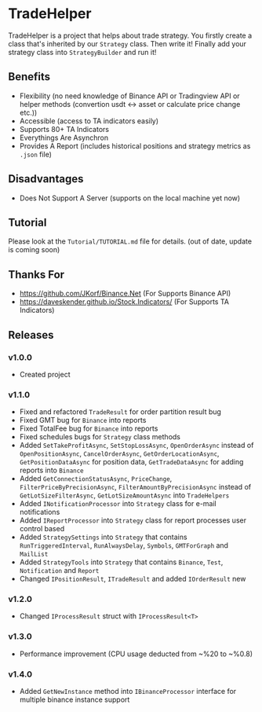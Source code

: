 # TradeHelper

TradeHelper is a project that helps about trade strategy. You firstly create a class that's inherited by our `Strategy` class. Then write it! Finally add your strategy class into `StrategyBuilder` and run it!

## Benefits

* Flexibility (no need knowledge of Binance API or Tradingview API or helper methods (convertion usdt <-> asset or calculate price change etc.))
* Accessible (access to TA indicators easily)
* Supports 80+ TA Indicators
* Everythings Are Asynchron
* Provides A Report (includes historical positions and strategy metrics as `.json` file)

## Disadvantages

* Does Not Support A Server (supports on the local machine yet now)

## Tutorial

Please look at the `Tutorial/TUTORIAL.md` file for details. (out of date, update is coming soon)

## Thanks For

* https://github.com/JKorf/Binance.Net (For Supports Binance API)
* https://daveskender.github.io/Stock.Indicators/ (For Supports TA Indicators)

## Releases

### v1.0.0
- Created project
### v1.1.0
- Fixed and refactored `TradeResult` for order partition result bug
- Fixed GMT bug for `Binance` into reports
- Fixed TotalFee bug for `Binance` into reports
- Fixed schedules bugs for `Strategy` class methods
- Added `SetTakeProfitAsync`, `SetStopLossAsync`, `OpenOrderAsync` instead of `OpenPositionAsync`, `CancelOrderAsync`, `GetOrderLocationAsync`, `GetPositionDataAsync` for position data, `GetTradeDataAsync` for adding reports into `Binance`
- Added `GetConnectionStatusAsync`, `PriceChange`, `FilterPriceByPrecisionAsync`, `FilterAmountByPrecisionAsync` instead of `GetLotSizeFilterAsync`, `GetLotSizeAmountAsync` into `TradeHelpers`
- Added `INotificationProcessor` into `Strategy` class for e-mail notifications
- Added `IReportProcessor` into `Strategy` class for report processes user control based
- Added `StrategySettings` into `Strategy` that contains `RunTriggeredInterval`, `RunAlwaysDelay`, `Symbols`, `GMTForGraph` and `MailList`
- Added `StrategyTools` into `Strategy` that contains `Binance`, `Test`, `Notification` and `Report`
- Changed `IPositionResult`, `ITradeResult` and added `IOrderResult` new
### v1.2.0
- Changed `IProcessResult` struct with `IProcessResult<T>`
### v1.3.0
- Performance improvement (CPU usage deducted from ~%20 to ~%0.8)
### v1.4.0
- Added `GetNewInstance` method into `IBinanceProcessor` interface for multiple binance instance support
